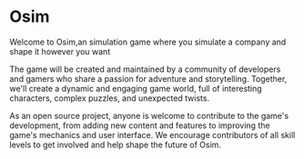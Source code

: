 # Osim
Welcome to Osim,an simulation game where you simulate a company and shape it however you want 

The game will be created and maintained by a community of developers and gamers who share a passion for adventure and storytelling. Together, we'll create a dynamic and engaging game world, full of interesting characters, complex puzzles, and unexpected twists.

As an open source project, anyone is welcome to contribute to the game's development, from adding new content and features to improving the game's mechanics and user interface. We encourage contributors of all skill levels to get involved and help shape the future of Osim.



